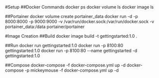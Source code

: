 #Setup
##Docker Commands
docker ps
docker volume ls
docker image ls

##Portainer
docker volume create portainer_data
docker run -d -p 8000:8000 -p 9000:9000 -v /var/run/docker.sock:/var/run/docker.sock -v portainer_data:/data portainer/portainer

#Image Creation
##Build
docker image build -t gettingstarted:1.0 .

##Run
docker run gettingstarted:1.0 
docker run -p 8100:80 gettingstarted:1.0
docker run -p 8100:80 --name gettingstarted -d gettingstarted:1.0 

##Compose
docker-compose -f docker-compose.yml up -d
docker-compose -p mickeymouse -f docker-compose.yml up -d
